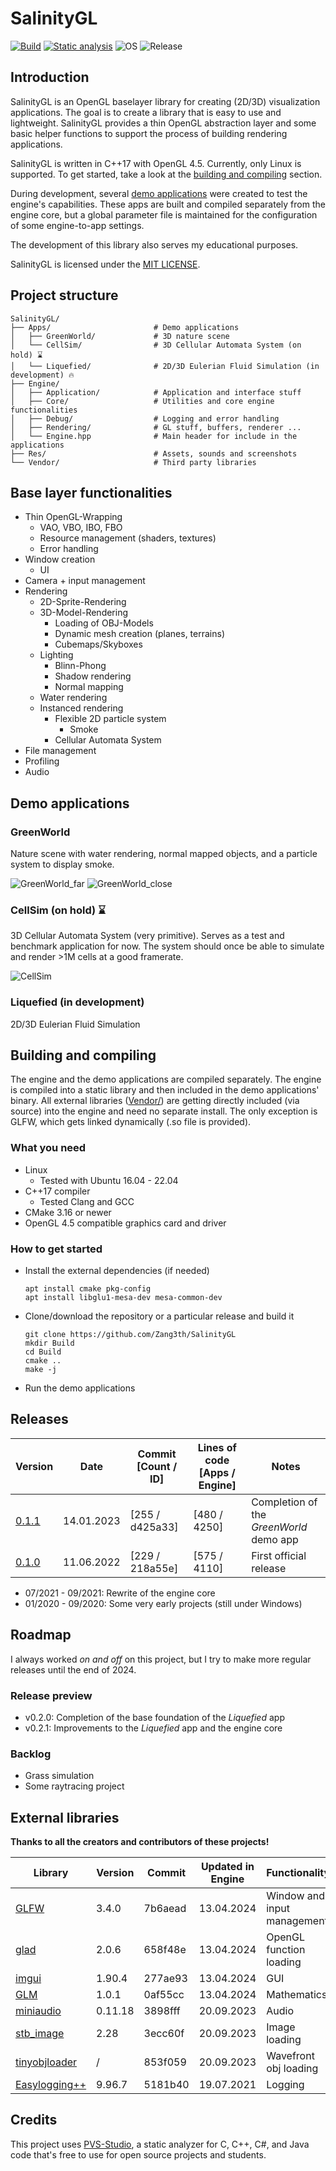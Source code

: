 # SalinityGL

[![Build](https://github.com/Zanget3u/GameEngine/actions/workflows/build.yml/badge.svg)](https://github.com/Zanget3u/GameEngine/actions/workflows/build.yml)
[![Static analysis](https://github.com/Zang3th/GameEngine/actions/workflows/static_analysis.yml/badge.svg)](https://github.com/Zang3th/GameEngine/actions/workflows/static_analysis.yml)
![OS](https://img.shields.io/badge/OS-Linux-blue)
![Release](https://img.shields.io/badge/Release-v0.1.1-blue)

## Introduction

SalinityGL is an OpenGL baselayer library for creating (2D/3D) visualization applications. The goal is to create a library that is easy to use and lightweight. SalinityGL provides a thin OpenGL abstraction layer and some basic helper functions to support the process of building rendering applications.

SalinityGL is written in C++17 with OpenGL 4.5. Currently, only Linux is supported. To get started, take a look at the [building and compiling](https://github.com/Zang3th/GameEngine/tree/master#building-and-compiling) section.

During development, several [demo applications](https://github.com/Zang3th/GameEngine/tree/master#demo-applications) were created to test the engine's capabilities. These apps are built and compiled separately from the engine core, but a global parameter file is maintained for the configuration of some engine-to-app settings.

The development of this library also serves my educational purposes.

SalinityGL is licensed under the [MIT LICENSE](https://github.com/Zang3th/GameEngine/blob/master/LICENSE).

## Project structure

    SalinityGL/
    ├── Apps/                       # Demo applications
    │   ├── GreenWorld/             # 3D nature scene
    │   └── CellSim/                # 3D Cellular Automata System (on hold) ⌛
    │   └── Liquefied/              # 2D/3D Eulerian Fluid Simulation (in development) 🔥
    ├── Engine/
    │   ├── Application/            # Application and interface stuff
    │   ├── Core/                   # Utilities and core engine functionalities
    │   ├── Debug/                  # Logging and error handling
    │   ├── Rendering/              # GL stuff, buffers, renderer ...
    │   └── Engine.hpp              # Main header for include in the applications
    ├── Res/                        # Assets, sounds and screenshots
    └── Vendor/                     # Third party libraries

## Base layer functionalities

- Thin OpenGL-Wrapping
  - VAO, VBO, IBO, FBO
  - Resource management (shaders, textures)
  - Error handling
- Window creation
  - UI
- Camera + input management
- Rendering
  - 2D-Sprite-Rendering
  - 3D-Model-Rendering
    - Loading of OBJ-Models
    - Dynamic mesh creation (planes, terrains)
    - Cubemaps/Skyboxes
  - Lighting
    - Blinn-Phong
    - Shadow rendering
    - Normal mapping
  - Water rendering
  - Instanced rendering
    - Flexible 2D particle system
      - Smoke
    - Cellular Automata System
- File management
- Profiling
- Audio

## Demo applications

### GreenWorld

Nature scene with water rendering, normal mapped objects, and a particle system to display smoke.

![GreenWorld_far](Res/Screenshots/GreenWorld/Screenshot_GW_024_far.png)
![GreenWorld_close](Res/Screenshots/GreenWorld/Screenshot_GW_024_near.png)

### CellSim (on hold) ⌛

3D Cellular Automata System (very primitive). Serves as a test and benchmark application for now. The system should once be able to simulate and render >1M cells at a good framerate.

![CellSim](Res/Screenshots/CellSim/Screenshot_CS_011.png)

### Liquefied (in development)

2D/3D Eulerian Fluid Simulation

## Building and compiling

The engine and the demo applications are compiled separately. The engine is compiled into a static library and then included in the demo applications' binary. All external libraries ([Vendor/](https://github.com/Zang3th/GameEngine/tree/master/Vendor)) are getting directly included (via source) into the engine and need no separate install. The only exception is GLFW, which gets linked dynamically (.so file is provided).

### What you need

- Linux
  - Tested with Ubuntu 16.04 - 22.04
- C++17 compiler
  - Tested Clang and GCC
- CMake 3.16 or newer
- OpenGL 4.5 compatible graphics card and driver

### How to get started

- Install the external dependencies (if needed)

      apt install cmake pkg-config
      apt install libglu1-mesa-dev mesa-common-dev

- Clone/download the repository or a particular release and build it

      git clone https://github.com/Zang3th/SalinityGL
      mkdir Build
      cd Build
      cmake ..
      make -j

- Run the demo applications

## Releases

| **Version**                                                        | **Date**   | **Commit [Count / ID]** | **Lines of code [Apps / Engine]** | **Notes**                               |
|--------------------------------------------------------------------|------------|-------------------------|-----------------------------------|-----------------------------------------|
| [0.1.1](https://github.com/Zang3th/GameEngine/releases/tag/v0.1.1) | 14.01.2023 | [255 / d425a33]         | [480 / 4250]                      | Completion of the *GreenWorld* demo app |
| [0.1.0](https://github.com/Zang3th/GameEngine/releases/tag/v0.1.0) | 11.06.2022 | [229 / 218a55e]         | [575 / 4110]                      | First official release                  |

- 07/2021 - 09/2021: Rewrite of the engine core
- 01/2020 - 09/2020: Some very early projects (still under Windows)

## Roadmap

I always worked *on and off* on this project, but I try to make more regular releases until the end of 2024.

### Release preview

- v0.2.0: Completion of the base foundation of the *Liquefied* app
- v0.2.1: Improvements to the *Liquefied* app and the engine core

### Backlog

- Grass simulation
- Some raytracing project

## External libraries

**Thanks to all the creators and contributors of these projects!**

| **Library**                                                          | **Version** | **Commit** | **Updated in Engine** | **Functionality**           |
|--------------------------------------------------------------------- |-------------|------------|-----------------------|-----------------------------|
| [GLFW](https://github.com/glfw/glfw)                                 | 3.4.0       | 7b6aead    | 13.04.2024            | Window and input management |
| [glad](https://github.com/Dav1dde/glad)                              | 2.0.6       | 658f48e    | 13.04.2024            | OpenGL function loading     |
| [imgui](https://github.com/ocornut/imgui)                            | 1.90.4      | 277ae93    | 13.04.2024            | GUI                         |
| [GLM](https://github.com/g-truc/glm)                                 | 1.0.1       | 0af55cc    | 13.04.2024            | Mathematics                 |
| [miniaudio](https://github.com/mackron/miniaudio)                    | 0.11.18     | 3898fff    | 20.09.2023            | Audio                       |
| [stb_image](https://github.com/nothings/stb/blob/master/stb_image.h) | 2.28        | 3ecc60f    | 20.09.2023            | Image loading               |
| [tinyobjloader](https://github.com/tinyobjloader/tinyobjloader)      | /           | 853f059    | 20.09.2023            | Wavefront obj loading       |
| [Easylogging++](https://github.com/amrayn/easyloggingpp)             | 9.96.7      | 5181b40    | 19.07.2021            | Logging                     |

## Credits

This project uses [PVS-Studio](https://pvs-studio.com/pvs-studio/?utm_source=website&utm_medium=github&utm_campaign=open_source), a static analyzer for C, C++, C#, and Java code that's free to use for open source projects and students.
